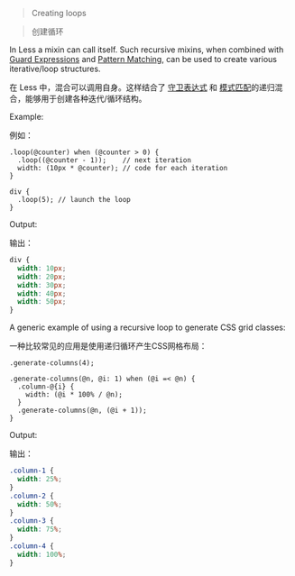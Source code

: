 > Creating loops

> 创建循环

In Less a mixin can call itself. Such recursive mixins, when combined with [Guard Expressions](#mixin-guards-feature) and [Pattern Matching](#mixins-parametric-feature-pattern-matching), can be used to create various iterative/loop structures.

在 Less 中，混合可以调用自身。这样结合了 [守卫表达式](#mixin-guards-feature) 和 [模式匹配](#mixins-parametric-feature-pattern-matching)的递归混合，能够用于创建各种迭代/循环结构。

Example:

例如：

```less
.loop(@counter) when (@counter > 0) {
  .loop((@counter - 1));    // next iteration
  width: (10px * @counter); // code for each iteration
}

div {
  .loop(5); // launch the loop
}
```

Output:

输出：

```css
div {
  width: 10px;
  width: 20px;
  width: 30px;
  width: 40px;
  width: 50px;
}
```

A generic example of using a recursive loop to generate CSS grid classes:

一种比较常见的应用是使用递归循环产生CSS网格布局：

```less
.generate-columns(4);

.generate-columns(@n, @i: 1) when (@i =< @n) {
  .column-@{i} {
    width: (@i * 100% / @n);
  }
  .generate-columns(@n, (@i + 1));
}
```

Output:

输出：

```css
.column-1 {
  width: 25%;
}
.column-2 {
  width: 50%;
}
.column-3 {
  width: 75%;
}
.column-4 {
  width: 100%;
}
```

